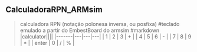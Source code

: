 ## CalculadoraRPN_ARMsim
> calculadora RPN (notação polonesa inversa, ou posfixa)
#teclado emulado a partir do EmbestBoard do armsim
#markdown
|calculator||||
|-------|---|---|---|
| 1     | 2 | 3 | + |
| 4     | 5 | 6 | - |
| 7     | 8 | 9 | * |
| enter | 0 | / | % |
